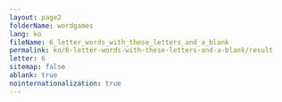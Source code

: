 ```yaml
---
layout: page2
folderName: wordgames
lang: ko
fileName: 6_letter_words_with_these_letters_and_a_blank
permalink: ko/6-letter-words-with-these-letters-and-a-blank/result
letter: 6
sitemap: false
ablank: true
nointernationalization: true
---
```

